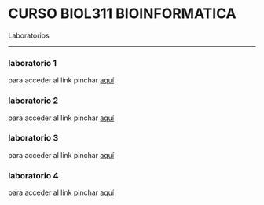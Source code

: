 #  CURSO BIOL311 BIOINFORMATICA
Laboratorios 

***
###  laboratorio 1 
 para acceder al link pinchar [aquí](https://github.com/caamiiasd/BIOL311/blob/master/laboratorio%2001.md).
 ### laboratorio 2
 para acceder al link pinchar [aquí](https://github.com/caamiiasd/BIOL311/blob/master/Laboratorio%2002.md)
 ### laboratorio 3
 para acceder al link pinchar [aquí](https://github.com/caamiiasd/BIOL311/blob/master/Laboratorio%2003.md)
 ### laboratorio 4
 para acceder al link pinchar [aquí](https://github.com/caamiiasd/BIOL311/blob/master/Laboratorio%2004%20-%20Filogen%C3%A9tica%20Molecular.md)


